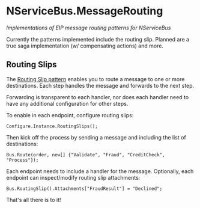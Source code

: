NServiceBus.MessageRouting
==========================

*Implementations of EIP message routing patterns for NServiceBus*

Currently the patterns implemented include the routing slip. Planned are a true saga implementation (w/ compensating actions) and more.

Routing Slips
-------------

The [Routing Slip pattern](http://www.enterpriseintegrationpatterns.com/RoutingTable.html) enables you to route a message to one or more destinations. Each step handles the message and forwards to the next step.

Forwarding is transparent to each handler, nor does each handler need to have any additional configuration for other steps.

To enable in each endpoint, configure routing slips:

    Configure.Instance.RoutingSlips();
    
Then kick off the process by sending a message and including the list of destinations:

    Bus.Route(order, new[] {"Validate", "Fraud", "CreditCheck", "Process"});
    
Each endpoint needs to include a handler for the message. Optionally, each endpoint can inspect/modify routing slip attachments:

    Bus.RoutingSlip().Attachments["FraudResult"] = "Declined";
    
That's all there is to it!
